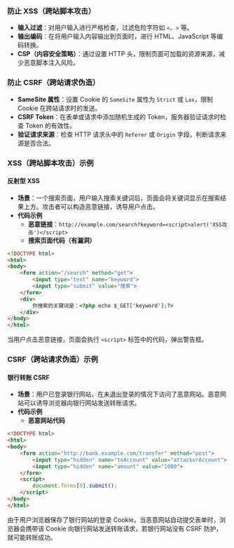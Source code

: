### 防止 XSS（跨站脚本攻击）
- **输入过滤**：对用户输入进行严格检查，过滤危险字符如 `<`、`>` 等。
- **输出编码**：在将用户输入内容输出到页面时，进行 HTML、JavaScript 等编码转换。
- **CSP（内容安全策略）**：通过设置 HTTP 头，限制页面可加载的资源来源，减少恶意脚本注入风险。

### 防止 CSRF（跨站请求伪造）
- **SameSite 属性**：设置 Cookie 的 `SameSite` 属性为 `Strict` 或 `Lax`，限制 Cookie 在跨站请求时的发送。
- **CSRF Token**：在表单或请求中添加随机生成的 Token，服务器验证请求时检查 Token 的有效性。
- **验证请求来源**：检查 HTTP 请求头中的 `Referer` 或 `Origin` 字段，判断请求来源是否合法。 

### XSS（跨站脚本攻击）示例

#### 反射型 XSS
- **场景**：一个搜索页面，用户输入搜索关键词后，页面会将关键词显示在搜索结果上方。攻击者可以构造恶意链接，诱导用户点击。
- **代码示例**
    - **恶意链接**：`http://example.com/search?keyword=<script>alert('XSS攻击')</script>`
    - **搜索页面代码（有漏洞）**
```html
<!DOCTYPE html>
<html>
<body>
    <form action="/search" method="get">
        <input type="text" name="keyword">
        <input type="submit" value="搜索">
    </form>
    <div>
        你搜索的关键词是：<?php echo $_GET['keyword'];?>
    </div>
</body>
</html>
```
当用户点击恶意链接，页面会执行 `<script>` 标签中的代码，弹出警告框。


### CSRF（跨站请求伪造）示例

#### 银行转账 CSRF
- **场景**：用户已登录银行网站，在未退出登录的情况下访问了恶意网站。恶意网站可以诱导浏览器向银行网站发送转账请求。
- **代码示例**
    - **恶意网站代码**
```html
<!DOCTYPE html>
<html>
<body>
    <form action="http://bank.example.com/transfer" method="post">
        <input type="hidden" name="toAccount" value="attackerAccount">
        <input type="hidden" name="amount" value="1000">
    </form>
    <script>
        document.forms[0].submit();
    </script>
</body>
</html>
```
由于用户浏览器保存了银行网站的登录 Cookie，当恶意网站自动提交表单时，浏览器会携带该 Cookie 向银行网站发送转账请求，若银行网站没有 CSRF 防护，就可能转账成功。
